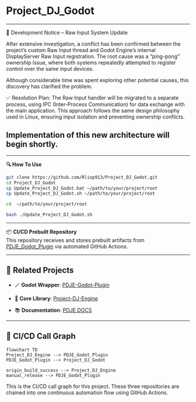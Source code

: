 # Project_DJ_Godot

---
📢 Development Notice – Raw Input System Update

After extensive investigation, a conflict has been confirmed between the project’s custom Raw Input thread and Godot Engine’s internal DisplayServer Raw Input registration.
The root cause was a “ping-pong” ownership issue, where both systems repeatedly attempted to register control over the same input devices.

Although considerable time was spent exploring other potential causes, this discovery has clarified the problem.

✅ Resolution Plan:
The Raw Input handler will be migrated to a separate process, using IPC (Inter-Process Communication) for data exchange with the main application.
This approach follows the same design philosophy used in Linux, ensuring input isolation and preventing ownership conflicts.

Implementation of this new architecture will begin shortly.
---



---
**🔍 How To Use**

```bash
git clone https://github.com/Rliop913/Project_DJ_Godot.git
cd Project_DJ_Godot
cp Update_Project_DJ_Godot.bat ~/path/to/your/project/root
cp Update_Project_DJ_Godot.sh ~/path/to/your/project/root

cd  ~/path/to/your/project/root

bash ./Update_Project_DJ_Godot.sh


```

---


📦 **CI/CD Prebuilt Repository**  
This repository receives and stores prebuilt artifacts from [PDJE_Godot_Plugin](https://github.com/Rliop913/PDJE-Godot-Plugin) via automated GitHub Actions.

---


## 🔗 Related Projects
- 🪄 **Godot Wrapper**: [PDJE-Godot-Plugin](https://github.com/Rliop913/PDJE-Godot-Plugin)

- 🧱 **Core Library**: [Project-DJ-Engine](https://github.com/Rliop913/Project-DJ-Engine)

- 📚 **Documentation**: [PDJE DOCS](https://rliop913.github.io/Project-DJ-Engine)

---

## 🔁 CI/CD Call Graph

```mermaid
flowchart TD
Project_DJ_Engine --> PDJE_Godot_Plugin
PDJE_Godot_Plugin --> Project_DJ_Godot

origin_build_success --> Project_DJ_Engine
manual_release --> PDJE_Godot_Plugin
```
This is the CI/CD call graph for this project.
These three repositories are chained into one continuous automation flow using GitHub Actions.
